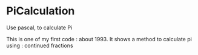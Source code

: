 # PiCalculation
Use pascal, to calculate Pi

This is one of my first code : about 1993.
It shows a method to calculate pi using : continued fractions

